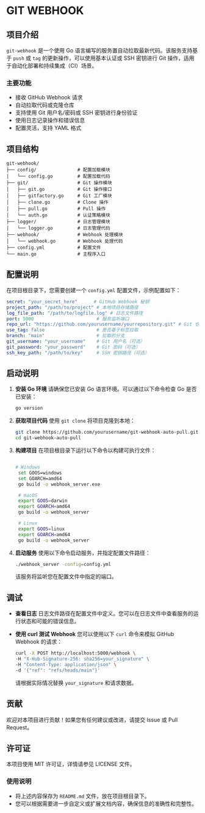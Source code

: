 # GIT WEBHOOK


## 项目介绍

`git-webhook` 是一个使用 Go 语言编写的服务置自动拉取最新代码。该服务支持基于 `push` 或 `tag` 的更新操作，可以使用基本认证或 SSH 密钥进行 Git 操作，适用于自动化部署和持续集成（CI）场景。

### 主要功能

- 接收 GitHub Webhook 请求
- 自动拉取代码或克隆仓库
- 支持使用 Git 用户名/密码或 SSH 密钥进行身份验证
- 使用日志记录操作和错误信息
- 配置灵活，支持 YAML 格式

## 项目结构
```
git-webhook/
├── config/               # 配置加载模块
│   └── config.go         # 配置加载代码
├── git/                  # Git 操作模块
│   ├── git.go            # Git 操作接口
│   ├── gitfactory.go     # Git 工厂模块
│   ├── clone.go          # Clone 操作
│   ├── pull.go           # Pull 操作
│   └── auth.go           # 认证策略模块
├── logger/               # 日志管理模块
│   └── logger.go         # 日志管理代码
├── webhook/              # Webhook 处理模块
│   └── webhook.go        # Webhook 处理代码
├── config.yml            # 配置文件
└── main.go               # 主程序入口
```

## 配置说明

在项目根目录下，您需要创建一个 `config.yml` 配置文件，示例配置如下：

```yaml
secret: "your_secret_here"      # GitHub Webhook 秘钥
project_path: "/path/to/project" # 本地项目存储路径
log_file_path: "/path/to/logfile.log" # 日志文件路径
port: 5000                       # 服务监听端口
repo_url: "https://github.com/yourusername/yourrepository.git" # Git 仓库 URL
use_tag: false                   # 是否基于标签拉取
branch: "main"                   # 拉取的分支
git_username: "your_username"    # Git 用户名（可选）
git_password: "your_password"    # Git 密码（可选）
ssh_key_path: "/path/to/key"     # SSH 密钥路径（可选）
```
## 启动说明

1. **安装 Go 环境**
   请确保您已安装 Go 语言环境。可以通过以下命令检查 Go 是否已安装：

   ```bash
   go version
   ```
2. **获取项目代码**
   使用 `git clone` 将项目克隆到本地：

   ```bash
   git clone https://github.com/yourusername/git-webhook-auto-pull.git
   cd git-webhook-auto-pull
   ```
3. **构建项目**
   在项目根目录下运行以下命令以构建可执行文件：

   ```bash
   
   # Windows
    set GOOS=windows 
    set GOARCH=amd64 
    go build -o webhook_server.exe
   
    # macOS
    export GOOS=darwin
    export GOARCH=amd64
    go build -o webhook_server

    # Linux
    export GOOS=linux
    export GOARCH=amd64 
    go build -o webhook_server
   ```
4. **启动服务**
   使用以下命令启动服务，并指定配置文件路径：

   ```bash
   ./webhook_server -config=config.yml
   ```
   该服务将监听您在配置文件中指定的端口。

## 调试

- **查看日志**
  日志文件路径在配置文件中定义。您可以在日志文件中查看服务的运行状态和可能的错误信息。
- **使用 curl 测试 Webhook**
  您可以使用以下 `curl` 命令来模拟 GitHub Webhook 的请求：

  ```bash
  curl -X POST http://localhost:5000/webhook \
  -H "X-Hub-Signature-256: sha256=your_signature" \
  -H "Content-Type: application/json" \
  -d '{"ref": "refs/heads/main"}'
  ```
  请根据实际情况替换 `your_signature` 和请求数据。

## 贡献

欢迎对本项目进行贡献！如果您有任何建议或改进，请提交 Issue 或 Pull Request。

## 许可证

本项目使用 MIT 许可证，详情请参见 LICENSE 文件。

### 使用说明
- 将上述内容保存为 `README.md` 文件，放在项目根目录下。
- 您可以根据需要进一步自定义或扩展文档内容，确保信息的准确性和完整性。

